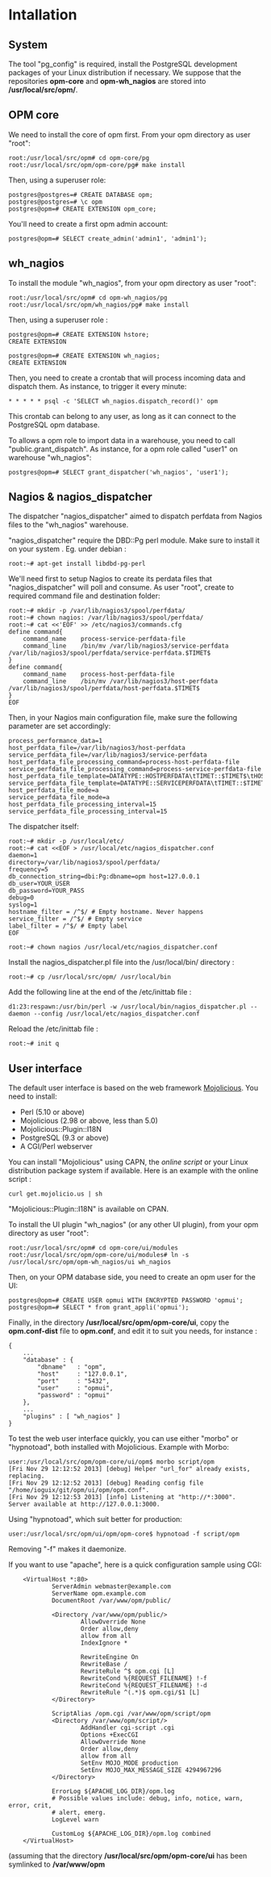 # Intallation

## System

The tool "pg_config" is required, install the PostgreSQL development packages of your Linux distribution if necessary. We suppose that the repositories **opm-core** and **opm-wh_nagios** are stored into **/usr/local/src/opm/**.

## OPM core 

We need to install the core of opm first. From your opm directory as user "root":

    root:/usr/local/src/opm# cd opm-core/pg
    root:/usr/local/src/opm/opm-core/pg# make install


Then, using a superuser role:

    postgres@postgres=# CREATE DATABASE opm;
    postgres@postgres=# \c opm
    postgres@opm=# CREATE EXTENSION opm_core;


You'll need to create a first opm admin account:

    postgres@opm=# SELECT create_admin('admin1', 'admin1');


## wh_nagios

To install the module "wh_nagios", from your opm directory as user "root":

    root:/usr/local/src/opm# cd opm-wh_nagios/pg
    root:/usr/local/src/opm/wh_nagios/pg# make install


Then, using a superuser role :

    postgres@opm=# CREATE EXTENSION hstore;
    CREATE EXTENSION

    postgres@opm=# CREATE EXTENSION wh_nagios;
    CREATE EXTENSION


Then, you need to create a crontab that will process incoming data and dispatch them. As instance, to trigger it every minute:

    * * * * * psql -c 'SELECT wh_nagios.dispatch_record()' opm

This crontab can belong to any user, as long as it can connect to the PostgreSQL opm database.

To allows a opm role to import data in a warehouse, you need to call "public.grant_dispatch". As instance, for a opm role called "user1" on warehouse "wh_nagios":

    postgres@opm=# SELECT grant_dispatcher('wh_nagios', 'user1');


## Nagios & nagios_dispatcher

The dispatcher "nagios_dispatcher" aimed to dispatch perfdata from Nagios files to the "wh_nagios" warehouse.

"nagios_dispatcher" require the DBD::Pg perl module. Make sure to install it on your system . Eg. under debian :

    root:~# apt-get install libdbd-pg-perl


We'll need first to setup Nagios to create its perdata files that "nagios_dispatcher" will poll and consume. As user "root", create to required command file and destination folder:


    root:~# mkdir -p /var/lib/nagios3/spool/perfdata/
    root:~# chown nagios: /var/lib/nagios3/spool/perfdata/
    root:~# cat <<'EOF' >> /etc/nagios3/commands.cfg
    define command{
        command_name    process-service-perfdata-file
        command_line    /bin/mv /var/lib/nagios3/service-perfdata /var/lib/nagios3/spool/perfdata/service-perfdata.$TIMET$
    }
    define command{
        command_name    process-host-perfdata-file
        command_line    /bin/mv /var/lib/nagios3/host-perfdata /var/lib/nagios3/spool/perfdata/host-perfdata.$TIMET$
    }
    EOF

Then, in your Nagios main configuration file, make sure the following parameter are set accordingly:

    process_performance_data=1
    host_perfdata_file=/var/lib/nagios3/host-perfdata
    service_perfdata_file=/var/lib/nagios3/service-perfdata
    host_perfdata_file_processing_command=process-host-perfdata-file
    service_perfdata_file_processing_command=process-service-perfdata-file
    host_perfdata_file_template=DATATYPE::HOSTPERFDATA\tTIMET::$TIMET$\tHOSTNAME::$HOSTNAME$\tHOSTPERFDATA::$HOSTPERFDATA$\tHOSTCHECKCOMMAND::$HOSTCHECKCOMMAND$\tHOSTSTATE::$HOSTSTATE$\tHOSTSTATETYPE::$HOSTSTATETYPE$\tHOSTOUTPUT::$HOSTOUTPUT$
    service_perfdata_file_template=DATATYPE::SERVICEPERFDATA\tTIMET::$TIMET$\tHOSTNAME::$HOSTNAME$\tSERVICEDESC::$SERVICEDESC$\tSERVICEPERFDATA::$SERVICEPERFDATA$\tSERVICECHECKCOMMAND::$SERVICECHECKCOMMAND$\tHOSTSTATE::$HOSTSTATE$\tHOSTSTATETYPE::$HOSTSTATETYPE$\tSERVICESTATE::$SERVICESTATE$\tSERVICESTATETYPE::$SERVICESTATETYPE$\tSERVICEOUTPUT::$SERVICEOUTPUT$
    host_perfdata_file_mode=a
    service_perfdata_file_mode=a
    host_perfdata_file_processing_interval=15
    service_perfdata_file_processing_interval=15


The dispatcher itself:

    root:~# mkdir -p /usr/local/etc/
    root:~# cat <<EOF > /usr/local/etc/nagios_dispatcher.conf
    daemon=1
    directory=/var/lib/nagios3/spool/perfdata/
    frequency=5
    db_connection_string=dbi:Pg:dbname=opm host=127.0.0.1
    db_user=YOUR_USER
    db_password=YOUR_PASS
    debug=0
    syslog=1
    hostname_filter = /^$/ # Empty hostname. Never happens
    service_filter = /^$/ # Empty service
    label_filter = /^$/ # Empty label
    EOF
  
    root:~# chown nagios /usr/local/etc/nagios_dispatcher.conf

Install the nagios_dispatcher.pl file into the /usr/local/bin/ directory :

    root:~# cp /usr/local/src/opm/ /usr/local/bin

Add the following line at the end of the /etc/inittab file :

    d1:23:respawn:/usr/bin/perl -w /usr/local/bin/nagios_dispatcher.pl --daemon --config /usr/local/etc/nagios_dispatcher.conf

Reload the /etc/inittab file :

    root:~# init q


## User interface

The default user interface is based on the web framework [Mojolicious](http://www.mojolicio.us/). You need to install:
* Perl (5.10 or above)
* Mojolicious (2.98 or above, less than 5.0)
* Mojolicious::Plugin::I18N 
* PostgreSQL (9.3 or above)
* A CGI/Perl webserver

You can install "Mojolicious" using CAPN, the _online script_ or your Linux distribution package system if available. Here is an example with the online script :

    curl get.mojolicio.us | sh

"Mojolicious::Plugin::I18N" is available on CPAN.

To install the UI plugin "wh_nagios" (or any other UI plugin), from your opm directory as user "root":

    root:/usr/local/src/opm# cd opm-core/ui/modules
    root:/usr/local/src/opm/opm-core/ui/modules# ln -s /usr/local/src/opm/opm-wh_nagios/ui wh_nagios

Then, on your OPM database side, you need to create an opm user for the UI:

    postgres@opm=# CREATE USER opmui WITH ENCRYPTED PASSWORD 'opmui';
    postgres@opm=# SELECT * from grant_appli('opmui');


Finally, in the directory **/usr/local/src/opm/opm-core/ui**, copy the **opm.conf-dist** file to **opm.conf**, and edit it to suit you needs, for instance :

    {
        ...
        "database" : {
            "dbname"   : "opm",
            "host"     : "127.0.0.1",
            "port"     : "5432",
            "user"     : "opmui",
            "password" : "opmui"
        },
        ...
        "plugins" : [ "wh_nagios" ]
    }


To test the web user interface quickly, you can use either "morbo" or "hypnotoad", both installed with Mojolicious. Example with Morbo:

    user:/usr/local/src/opm/opm-core/ui/opm$ morbo script/opm
    [Fri Nov 29 12:12:52 2013] [debug] Helper "url_for" already exists, replacing.
    [Fri Nov 29 12:12:52 2013] [debug] Reading config file "/home/ioguix/git/opm/ui/opm/opm.conf".
    [Fri Nov 29 12:12:53 2013] [info] Listening at "http://*:3000".
    Server available at http://127.0.0.1:3000.

Using "hypnotoad", which suit better for production:

    user:/usr/local/src/opm/ui/opm/opm-core$ hypnotoad -f script/opm

Removing "-f" makes it daemonize.

If you want to use "apache", here is a quick configuration sample using CGI:

        <VirtualHost *:80>
                ServerAdmin webmaster@example.com
                ServerName opm.example.com
                DocumentRoot /var/www/opm/public/
        
                <Directory /var/www/opm/public/>
                        AllowOverride None
                        Order allow,deny
                        allow from all
                        IndexIgnore *
        
                        RewriteEngine On
                        RewriteBase /
                        RewriteRule ^$ opm.cgi [L]
                        RewriteCond %{REQUEST_FILENAME} !-f
                        RewriteCond %{REQUEST_FILENAME} !-d
                        RewriteRule ^(.*)$ opm.cgi/$1 [L]
                </Directory>
        
                ScriptAlias /opm.cgi /var/www/opm/script/opm
                <Directory /var/www/opm/script/>
                        AddHandler cgi-script .cgi
                        Options +ExecCGI
                        AllowOverride None
                        Order allow,deny
                        allow from all
                        SetEnv MOJO_MODE production
                        SetEnv MOJO_MAX_MESSAGE_SIZE 4294967296
                </Directory>
        
                ErrorLog ${APACHE_LOG_DIR}/opm.log
                # Possible values include: debug, info, notice, warn, error, crit,
                # alert, emerg.
                LogLevel warn
        
                CustomLog ${APACHE_LOG_DIR}/opm.log combined
        </VirtualHost>
(assuming that the directory **/usr/local/src/opm/opm-core/ui** has been symlinked to **/var/www/opm**
